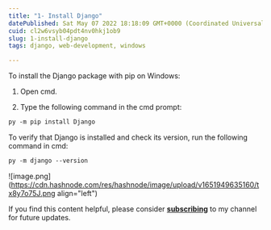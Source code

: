 ```yaml
---
title: "1- Install Django"
datePublished: Sat May 07 2022 18:18:09 GMT+0000 (Coordinated Universal Time)
cuid: cl2w6vsyb04pdt4nv0hkj1ob9
slug: 1-install-django
tags: django, web-development, windows

---
```


To install the Django package with pip on Windows:

1. Open cmd.
    
2. Type the following command in the cmd prompt:
    

```xml
py -m pip install Django
```

To verify that Django is installed and check its version, run the following command in cmd:

```xml
py -m django --version
```

![image.png](https://cdn.hashnode.com/res/hashnode/image/upload/v1651949635160/tx8y7o75J.png align="left")

If you find this content helpful, please consider [**subscribing**](https://www.youtube.com/channel/UCpbWlHEqBSnJb6i4UemXQpA?sub_confirmation=1) to my channel for future updates.